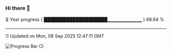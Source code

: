 ### Hi there 👋

⏳ Year progress { ████████████████████▁▁▁▁▁▁▁▁▁▁ } 68.64 %

---

⏰ Updated on Mon, 08 Sep 2025 12:47:11 GMT

![Progress Bar CI](https://github.com/liununu/liununu/workflows/Progress%20Bar%20CI/badge.svg)
